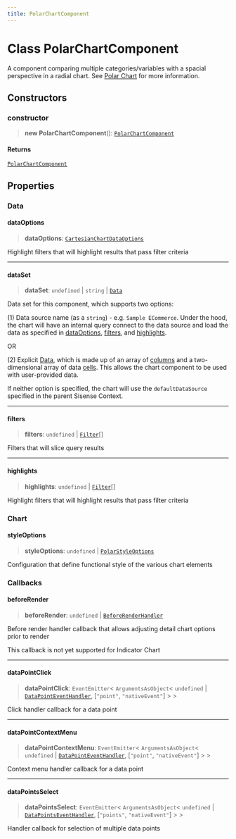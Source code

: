 ```yaml
---
title: PolarChartComponent
---
```


# Class PolarChartComponent

A component comparing multiple categories/variables with a spacial perspective in a radial chart.
See [Polar Chart](https://docs.sisense.com/main/SisenseLinux/polar-chart.htm) for more information.

## Constructors

### constructor

> **new PolarChartComponent**(): [`PolarChartComponent`](class.PolarChartComponent.md)

#### Returns

[`PolarChartComponent`](class.PolarChartComponent.md)

## Properties

### Data

#### dataOptions

> **dataOptions**: [`CartesianChartDataOptions`](../../sdk-ui/interfaces/interface.CartesianChartDataOptions.md)

Highlight filters that will highlight results that pass filter criteria

***

#### dataSet

> **dataSet**: `undefined` \| `string` \| [`Data`](../../sdk-data/interfaces/interface.Data.md)

Data set for this component, which supports two options:

(1) Data source name (as a `string`) - e.g. `Sample ECommerce`. Under the hood,
the chart will have an internal query connect to the data source
and load the data as specified in [dataOptions](class.PolarChartComponent.md#dataoptions), [filters](class.PolarChartComponent.md#filters), and [highlights](class.PolarChartComponent.md#highlights).

OR

(2) Explicit [Data](../../sdk-data/interfaces/interface.Data.md), which is made up of
an array of [columns](../../sdk-data/interfaces/interface.Column.md)
and a two-dimensional array of data [cells](../../sdk-data/interfaces/interface.Cell.md).
This allows the chart component to be used
with user-provided data.

If neither option is specified,
the chart will use the `defaultDataSource` specified in the parent Sisense Context.

***

#### filters

> **filters**: `undefined` \| [`Filter`](../../sdk-data/interfaces/interface.Filter.md)[]

Filters that will slice query results

***

#### highlights

> **highlights**: `undefined` \| [`Filter`](../../sdk-data/interfaces/interface.Filter.md)[]

Highlight filters that will highlight results that pass filter criteria

### Chart

#### styleOptions

> **styleOptions**: `undefined` \| [`PolarStyleOptions`](../../sdk-ui/interfaces/interface.PolarStyleOptions.md)

Configuration that define functional style of the various chart elements

### Callbacks

#### beforeRender

> **beforeRender**: `undefined` \| [`BeforeRenderHandler`](../../sdk-ui/type-aliases/type-alias.BeforeRenderHandler.md)

Before render handler callback that allows adjusting
detail chart options prior to render

This callback is not yet supported for Indicator Chart

***

#### dataPointClick

> **dataPointClick**: `EventEmitter`\< `ArgumentsAsObject`\< `undefined` \| [`DataPointEventHandler`](../../sdk-ui/type-aliases/type-alias.DataPointEventHandler.md), [`"point"`, `"nativeEvent"`] \> \>

Click handler callback for a data point

***

#### dataPointContextMenu

> **dataPointContextMenu**: `EventEmitter`\< `ArgumentsAsObject`\< `undefined` \| [`DataPointEventHandler`](../../sdk-ui/type-aliases/type-alias.DataPointEventHandler.md), [`"point"`, `"nativeEvent"`] \> \>

Context menu handler callback for a data point

***

#### dataPointsSelect

> **dataPointsSelect**: `EventEmitter`\< `ArgumentsAsObject`\< `undefined` \| [`DataPointsEventHandler`](../../sdk-ui/type-aliases/type-alias.DataPointsEventHandler.md), [`"points"`, `"nativeEvent"`] \> \>

Handler callback for selection of multiple data points
